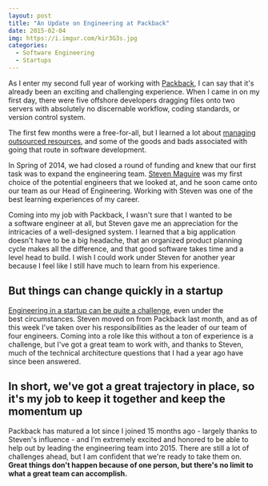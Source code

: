 ```yaml
---
layout: post
title: "An Update on Engineering at Packback"
date: 2015-02-04
img: https://i.imgur.com/kir3G3s.jpg
categories: 
  - Software Engineering
  - Startups
---
```

As I enter my second full year of working with [Packback](http://www.packbackbooks.com), I can say that it's already been an exciting and challenging experience. When I came in on my first day, there were five offshore developers dragging files onto two servers with absolutely no discernable workflow, coding standards, or version control system.

The first few months were a free-for-all, but I learned a lot about [managing outsourced resources](http://www.karllhughes.com/2014/risk-of-offshore-outsourcing/), and some of the goods and bads associated with going that route in software development.

In Spring of 2014, we had closed a round of funding and knew that our first task was to expand the engineering team. [Steven Maguire](http://stevenmaguire.com/) was my first choice of the potential engineers that we looked at, and he soon came onto our team as our Head of Engineering. Working with Steven was one of the best learning experiences of my career.

Coming into my job with Packback, I wasn't sure that I wanted to be a software engineer at all, but Steven gave me an appreciation for the intricacies of a well-designed system. I learned that a big application doesn't have to be a big headache, that an organized product planning cycle makes all the difference, and that good software takes time and a level head to build. I wish I could work under Steven for another year because I feel like I still have much to learn from his experience.

## But things can change quickly in a startup

[Engineering in a startup can be quite a challenge](/startups/), even under the best circumstances. Steven moved on from Packback last month, and as of this week I've taken over his responsibilities as the leader of our team of four engineers. Coming into a role like this without a ton of experience is a challenge, but I've got a great team to work with, and thanks to Steven, much of the technical architecture questions that I had a year ago have since been answered.

## In short, we've got a great trajectory in place, so it's my job to keep it together and keep the momentum up

Packback has matured a lot since I joined 15 months ago - largely thanks to Steven's influence - and I'm extremely excited and honored to be able to help out by leading the engineering team into 2015. There are still a lot of challenges ahead, but I am confident that we're ready to take them on. **Great things don't happen because of one person, but there's no limit to what a great team can accomplish.**
